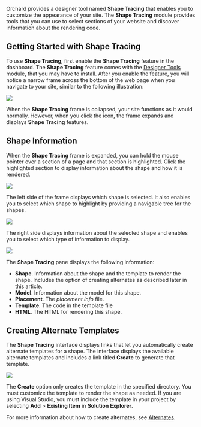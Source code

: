 
Orchard provides a designer tool named **Shape Tracing** that enables you to customize the appearance of your site. The **Shape Tracing** module provides tools that you can use to select sections of your website and discover information about the rendering code.

## Getting Started with Shape Tracing
To use **Shape Tracing**, first enable the **Shape Tracing** feature in the dashboard. The **Shape Tracing** feature comes with the [Designer Tools](http://orchardproject.net/gallery/List/Modules/Orchard.Module.Orchard.DesignerTools) module, that you may have to install. After you enable the feature, you will notice a narrow frame across the bottom of the web page when you navigate to your site, similar to the following illustration:

![](../Upload/screenshots_675/ShapeTracing_ExpandFrame_675.png)

When the **Shape Tracing** frame is collapsed, your site functions as it would normally. However, when you click the icon, the frame expands and displays **Shape Tracing** features.

## Shape Information
When the **Shape Tracing** frame is expanded, you can hold the mouse pointer over a section of a page and that section is highlighted. Click the highlighted section to display information about the shape and how it is rendered.

![](../Upload/screenshots_675/ShapeTracing_HighlightShape_675.png)

The left side of the frame displays which shape is selected. It also enables you to select which shape to highlight by providing a navigable tree for the shapes.

![](../Upload/screenshots/ShapeTracing_SelectShape.png)

The right side displays information about the selected shape and enables you to select which type of information to display.

![](../Upload/screenshots/ShapeTracing_ShapeInfo.png)

The **Shape Tracing** pane displays the following information:

* **Shape**. Information about the shape and the template to render the shape. Includes the option of creating alternates as described later in this article.
* **Model**. Information about the model for this shape.
* **Placement**. The _placement.info_ file.
* **Template**. The code in the template file
* **HTML**. The HTML for rendering this shape.

## Creating Alternate Templates
The **Shape Tracing** interface displays links that let you automatically create alternate templates for a shape. The interface displays the available alternate templates and includes a link titled **Create** to generate that template.

![](../Upload/screenshots_675/ShapeTracing_CreateAlternate_675.png)

The **Create** option only creates the template in the specified directory. You must customize the template to render the shape as needed. If you are using Visual Studio, you must include the template in your project by selecting **Add** &gt; **Existing Item** in **Solution Explorer**. 

For more information about how to create alternates, see [Alternates](Alternates).
